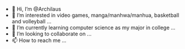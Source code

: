 - 👋 Hi, I’m @Archilaus
- 👀 I’m interested in video games, manga/manhwa/manhua, basketball and volleyball ...
- 🌱 I’m currently learning computer science as my major in college ...
- 💞️ I’m looking to collaborate on ...
- 📫 How to reach me ...

<!---
Archilaus/Archilaus is a ✨ special ✨ repository because its `README.md` (this file) appears on your GitHub profile.
You can click the Preview link to take a look at your changes.
--->
